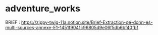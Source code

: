 # adventure_works
BRIEF : https://zippy-twig-11a.notion.site/Brief-Extraction-de-donn-es-multi-sources-annexe-E1-1451f9041c96805d9e06f5db6bf40fbf